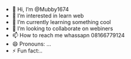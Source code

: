 - 👋 Hi, I’m @Mubby1674
- 👀 I’m interested in learn web
- 🌱 I’m currently learning something cool
- 💞️ I’m looking to collaborate on webiners
- 📫 How to reach me whassapn 08166779124
- 😄 Pronouns: ...
- ⚡ Fun fact:..
<!---
Mubby1674/Mubby1674 is a ✨ special ✨ repository because its `README.md` (this file) appears on your GitHub profile.
You can click the Preview link to take a look at your changes.
--->
